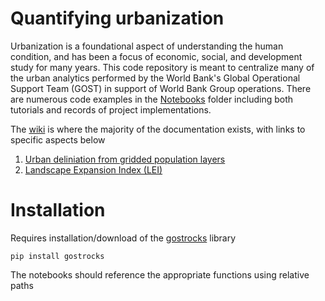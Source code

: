 # Quantifying urbanization
Urbanization is a foundational aspect of understanding the human condition, and has been a focus of economic, social, and development study for many years. This code repository is meant to centralize many of the urban analytics performed by the World Bank's Global Operational Support Team (GOST) in support of World Bank Group operations. There are numerous code examples in the [Notebooks](https://github.com/worldbank/GOST_Urban/tree/main/Notebooks) folder including both tutorials and records of project implementations.

The [wiki](https://github.com/worldbank/GOST_Urban/wiki) is where the majority of the documentation exists, with links to specific aspects below

1. [Urban deliniation from gridded population layers](https://github.com/worldbank/GOST_Urban/wiki/Urban-delineation-from-gridded-population)
2. [Landscape Expansion Index (LEI)](https://github.com/worldbank/GOST_Urban/wiki/Landscape-Expansion-Index)

# Installation
Requires installation/download of the [gostrocks](https://github.com/bpstewar/gostrocks) library
```
pip install gostrocks
```

The notebooks should reference the appropriate functions using relative paths

